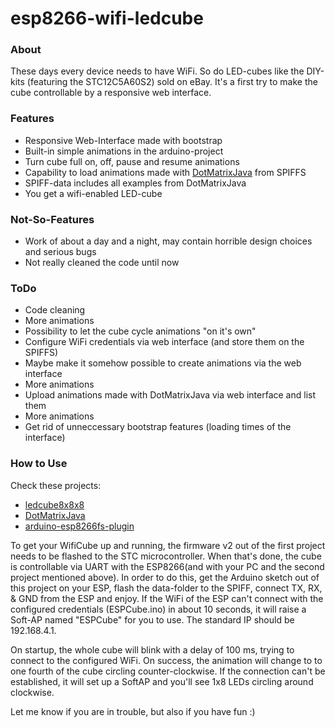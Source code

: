 # esp8266-wifi-ledcube
### About
These days every device needs to have WiFi. So do LED-cubes like the DIY-kits (featuring the STC12C5A60S2) sold on eBay.
It's a first try to make the cube controllable by a responsive web interface.

### Features
* Responsive Web-Interface made with bootstrap
* Built-in simple animations in the arduino-project
* Turn cube full on, off, pause and resume animations
* Capability to load animations made with [DotMatrixJava](https://github.com/tomazas/DotMatrixJava) from SPIFFS
* SPIFF-data includes all examples from DotMatrixJava
* You get a wifi-enabled LED-cube

### Not-So-Features
* Work of about a day and a night, may contain horrible design choices and serious bugs
* Not really cleaned the code until now

### ToDo
* Code cleaning
* More animations
* Possibility to let the cube cycle animations "on it's own"
* Configure WiFi credentials via web interface (and store them on the SPIFFS)
* Maybe make it somehow possible to create animations via the web interface
* More animations
* Upload animations made with DotMatrixJava via web interface and list them
* More animations
* Get rid of unneccessary bootstrap features (loading times of the interface)

### How to Use

Check these projects:
* [ledcube8x8x8](https://github.com/tomazas/ledcube8x8x8)
* [DotMatrixJava](https://github.com/tomazas/DotMatrixJava)
* [arduino-esp8266fs-plugin](https://github.com/esp8266/arduino-esp8266fs-plugin)

To get your WifiCube up and running, the firmware v2 out of the first project needs to be flashed to the STC microcontroller.
When that's done, the cube is controllable via UART with the ESP8266(and with your PC and the second project mentioned above). In order to do this, get the Arduino sketch out of this project on your ESP, flash the data-folder to the SPIFF, connect TX, RX, & GND from the ESP and enjoy. If the WiFi of the ESP can't connect with the configured credentials (ESPCube.ino) in about 10 seconds, it will raise a Soft-AP named "ESPCube" for you to use. The standard IP should be 192.168.4.1.

On startup, the whole cube will blink with a delay of 100 ms, trying to connect to the configured WiFi. On success, the animation will change to to one fourth of the cube circling counter-clockwise. If the connection can't be established, it will set up a SoftAP and you'll see 1x8 LEDs circling around clockwise.

Let me know if you are in trouble, but also if you have fun :)
